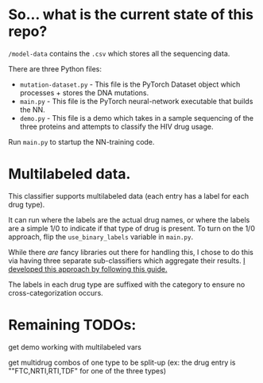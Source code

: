 # So... what is the current state of this repo?

`/model-data` contains the `.csv` which stores all the sequencing data.

There are three Python files:
- `mutation-dataset.py` - This file is the PyTorch Dataset object which processes + stores the DNA mutations.
- `main.py` - This file is the PyTorch neural-network executable that builds the NN.
- `demo.py` - This file is a demo which takes in a sample sequencing of the three proteins and attempts to classify the HIV drug usage.

Run `main.py` to startup the NN-training code.

# Multilabeled data.

This classifier supports multilabeled data (each entry has a label for each drug type).

It can run where the labels are the actual drug names, or where the labels are a simple 1/0 to indicate if that type of 
drug is present.  To turn on the 1/0 approach, flip the `use_binary_labels` variable in `main.py`.

While there _are_ fancy libraries out there for handling this, I chose to do this via having three separate sub-classifiers
which aggregate their results.  [I developed this approach by following this guide.](https://towardsdatascience.com/multilabel-classification-with-pytorch-in-5-minutes-a4fa8993cbc7)

The labels in each drug type are suffixed with the category to ensure no cross-categorization occurs.

# Remaining TODOs:

get demo working with multilabeled vars

get multidrug combos of one type to be split-up (ex: the drug entry is ""FTC,NRTI,RTI,TDF" for one of the three types)
